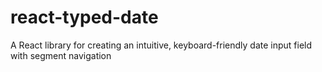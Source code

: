 # react-typed-date
A React library for creating an intuitive, keyboard-friendly date input field with segment navigation
